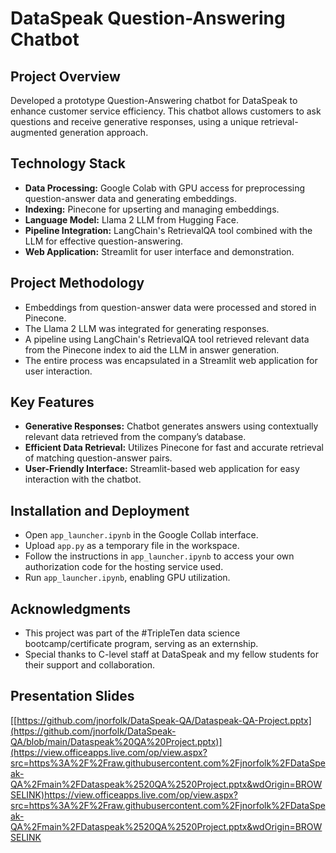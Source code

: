 # DataSpeak Question-Answering Chatbot

## Project Overview
Developed a prototype Question-Answering chatbot for DataSpeak to enhance customer service efficiency. This chatbot allows customers to ask questions and receive generative responses, using a unique retrieval-augmented generation approach.

## Technology Stack
- **Data Processing:** Google Colab with GPU access for preprocessing question-answer data and generating embeddings.
- **Indexing:** Pinecone for upserting and managing embeddings.
- **Language Model:** Llama 2 LLM from Hugging Face.
- **Pipeline Integration:** LangChain's RetrievalQA tool combined with the LLM for effective question-answering.
- **Web Application:** Streamlit for user interface and demonstration.

## Project Methodology
- Embeddings from question-answer data were processed and stored in Pinecone.
- The Llama 2 LLM was integrated for generating responses.
- A pipeline using LangChain's RetrievalQA tool retrieved relevant data from the Pinecone index to aid the LLM in answer generation.
- The entire process was encapsulated in a Streamlit web application for user interaction.

## Key Features
- **Generative Responses:** Chatbot generates answers using contextually relevant data retrieved from the company’s database.
- **Efficient Data Retrieval:** Utilizes Pinecone for fast and accurate retrieval of matching question-answer pairs.
- **User-Friendly Interface:** Streamlit-based web application for easy interaction with the chatbot.

## Installation and Deployment
- Open `app_launcher.ipynb` in the Google Collab interface.
- Upload `app.py` as a temporary file in the workspace.
- Follow the instructions in `app_launcher.ipynb` to access your own authorization code for the hosting service used.
- Run `app_launcher.ipynb`, enabling GPU utilization. 

## Acknowledgments
- This project was part of the #TripleTen data science bootcamp/certificate program, serving as an externship.
- Special thanks to C-level staff at DataSpeak and my fellow students for their support and collaboration.

## Presentation Slides
[[https://github.com/jnorfolk/DataSpeak-QA/Dataspeak-QA-Project.pptx](https://github.com/jnorfolk/DataSpeak-QA/blob/main/Dataspeak%20QA%20Project.pptx)](https://view.officeapps.live.com/op/view.aspx?src=https%3A%2F%2Fraw.githubusercontent.com%2Fjnorfolk%2FDataSpeak-QA%2Fmain%2FDataspeak%2520QA%2520Project.pptx&wdOrigin=BROWSELINK)https://view.officeapps.live.com/op/view.aspx?src=https%3A%2F%2Fraw.githubusercontent.com%2Fjnorfolk%2FDataSpeak-QA%2Fmain%2FDataspeak%2520QA%2520Project.pptx&wdOrigin=BROWSELINK
